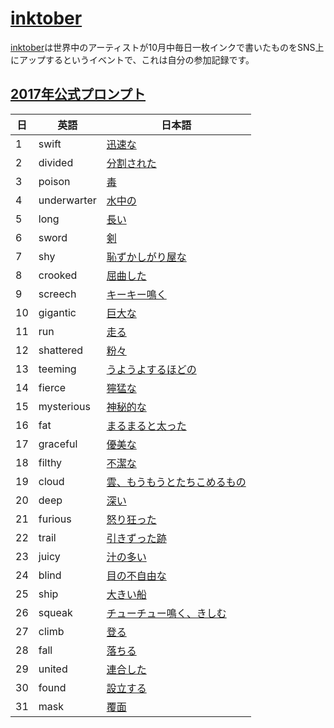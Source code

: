 # [inktober](http://mrjakeparker.com/inktober)
[inktober](http://mrjakeparker.com/inktober)は世界中のアーティストが10月中毎日一枚インクで書いたものをSNS上にアップするというイベントで、これは自分の参加記録です。

## [2017年公式プロンプト](http://mrjakeparker.com/inktober)

| 日 | 英語 | 日本語 |
| --- | --- | --- |
| 1 | swift | [迅速な](http://ejje.weblio.jp/content/swift) |
| 2 | divided | [分割された](http://ejje.weblio.jp/content/divided) |
| 3 | poison | [毒](http://ejje.weblio.jp/content/poison) |
| 4 | underwarter | [水中の](http://ejje.weblio.jp/content/underwater) |
| 5 | long | [長い](http://ejje.weblio.jp/content/long) |
| 6 | sword | [剣](http://ejje.weblio.jp/content/sword) |
| 7 | shy | [恥ずかしがり屋な](http://ejje.weblio.jp/content/shy) |
| 8 | crooked | [屈曲した](http://ejje.weblio.jp/content/crooked) |
| 9 | screech | [キーキー鳴く](http://ejje.weblio.jp/content/screech) |
| 10 | gigantic | [巨大な](http://ejje.weblio.jp/content/gigantic) |
| 11 | run | [走る](http://ejje.weblio.jp/content/run) |
| 12 | shattered | [粉々](http://ejje.weblio.jp/content/shattered) |
| 13 | teeming | [うようよするほどの](http://ejje.weblio.jp/content/teeming) |
| 14 | fierce | [獰猛な](http://ejje.weblio.jp/content/fierce) |
| 15 | mysterious | [神秘的な](http://ejje.weblio.jp/content/mysterious) |
| 16 | fat | [まるまると太った](http://ejje.weblio.jp/content/fat) |
| 17 | graceful | [優美な](http://ejje.weblio.jp/content/graceful) |
| 18 | filthy | [不潔な](http://ejje.weblio.jp/content/filthy) |
| 19 | cloud | [雲、もうもうとたちこめるもの](http://ejje.weblio.jp/content/cloud) |
| 20 | deep | [深い](http://ejje.weblio.jp/content/deep) |
| 21 | furious | [怒り狂った](http://ejje.weblio.jp/content/furious) |
| 22 | trail | [引きずった跡](http://ejje.weblio.jp/content/trail) |
| 23 | juicy | [汁の多い](http://ejje.weblio.jp/content/juicy) |
| 24 | blind | [目の不自由な](http://ejje.weblio.jp/content/blind) |
| 25 | ship | [大きい船](http://ejje.weblio.jp/content/ship) |
| 26 | squeak | [チューチュー鳴く、きしむ](http://ejje.weblio.jp/content/squeak) |
| 27 | climb | [登る](http://ejje.weblio.jp/content/climb) |
| 28 | fall | [落ちる](http://ejje.weblio.jp/content/fall) |
| 29 | united | [連合した](http://ejje.weblio.jp/content/united) |
| 30 | found | [設立する](http://ejje.weblio.jp/content/found) |
| 31 | mask | [覆面](http://ejje.weblio.jp/content/mask) |

